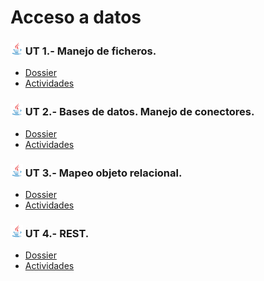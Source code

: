 # Acceso a datos

<h3 align="left"><img src="https://raw.githubusercontent.com/devicons/devicon/master/icons/java/java-original.svg" alt="csharp" width="20" height="20"/> UT 1.- Manejo de ficheros.</h3>
<ul>
  <li><a href="https://www3.gobiernodecanarias.org/medusa/eforma/campus/pluginfile.php/4751617/mod_resource/content/12/dossierFicherosJava.pdf">Dossier</a></li>
  <li><a href="https://github.com/AdrianRodriguez20/AED_Adrian/tree/main/Dossier%20UT1">Actividades</a></li>
</ul>

<h3 align="left"><img src="https://raw.githubusercontent.com/devicons/devicon/master/icons/java/java-original.svg" alt="csharp" width="20" height="20"/> UT 2.- Bases de datos. Manejo de conectores.</h3>
<ul>
  <li><a href="https://www3.gobiernodecanarias.org/medusa/eforma/campus/pluginfile.php/5948601/mod_resource/content/10/dossierBasesDeDatosJava.pdf">Dossier</a></li>
  <li><a href="https://github.com/AdrianRodriguez20/AED_Adrian/tree/main/DossierUT2">Actividades</a></li>
</ul>
    
<h3 align="left"><img src="https://raw.githubusercontent.com/devicons/devicon/master/icons/java/java-original.svg" alt="csharp" width="20" height="20"/> UT 3.- Mapeo objeto relacional.</h3>
<ul>
  <li><a href="https://www3.gobiernodecanarias.org/medusa/eforma/campus/pluginfile.php/4751327/mod_resource/content/4/dossierORM_JPA.pdf">Dossier</a></li>
  <li><a href="https://github.com/AdrianRodriguez20/AED_Adrian/tree/main/DossierUT3">Actividades</a></li>
</ul>
<h3 align="left"><img src="https://raw.githubusercontent.com/devicons/devicon/master/icons/java/java-original.svg" alt="csharp" width="20" height="20"/> UT 4.- REST.</h3>
<ul>
  <li><a href="https://www3.gobiernodecanarias.org/medusa/eforma/campus/pluginfile.php/4751319/mod_resource/content/10/dossierREST.pdf">Dossier</a></li>
  <li><a href="https://github.com/AdrianRodriguez20/AED_Adrian/tree/main/DossierUT4">Actividades</a></li>
</ul>
